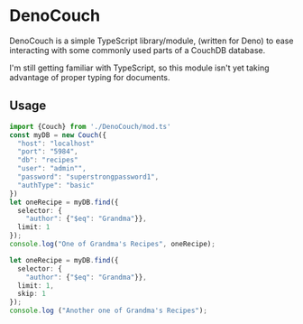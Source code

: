 # DenoCouch

DenoCouch is a simple TypeScript library/module, (written for Deno) to ease interacting with some commonly used parts of a CouchDB database. 

I'm still getting familiar with TypeScript, so this module isn't yet taking advantage of proper typing for documents.

## Usage
```ts
import {Couch} from './DenoCouch/mod.ts'
const myDB = new Couch({
  "host": "localhost"
  "port": "5984",
  "db": "recipes"
  "user": "admin"",
  "password": "superstrongpassword1",
  "authType": "basic"
})
let oneRecipe = myDB.find({
  selector: {
    "author": {"$eq": "Grandma"}},
  limit: 1
});
console.log("One of Grandma's Recipes", oneRecipe);

let oneRecipe = myDB.find({
  selector: {
    "author": {"$eq": "Grandma"}},
  limit: 1,
  skip: 1
});
console.log ("Another one of Grandma's Recipes");
```
